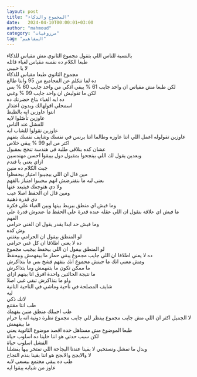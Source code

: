 ```yaml
---
layout: post
title: "المجموع والذكاء"
date:   2024-04-10T00:00:01+03:00
author: "mahmoud"
category: "مرزوقيات"
tag: "المفاهيم"
---
```



بالنسبة للناس اللي بتقول مجموع الثانوي مش مقياس
للذكاء  
طبعا الكلام ده نفسه مقياس لغباء قائله  
لا يا حبيبي  
مجموع الثانوي طبعا مقياس للذكاء  
ده لما تتكلم عن المجاميع من 95 وانتا طالع  
لكن طبعا مش مقياس ان واحد جايب 61 % يبقي اذكي من واحد
جايب 60 % بس  
لكن ما تقوليش ان واحد جايب 99 % وغبي  
ده ايه الغباء بتاع حضرتك ده  
اسمحلي اقولهالك وبدون اعتذار  
انتوا عاوزين ايه بالظبط  
عاوزين تأصّلوا لايه  
للفشل عند الناس  
عاوزين تقولوا للشاب ايه  
عاوزين تقولوله اعمل اللي انتا عاوزه وطالما انتا برنس في
نفسك وشايف نفسك بتفهم اكتر من ابو 99 % يبقي خلاص  
عشان كده بنلاقي طلبة في هندسة تنجح بمقبول  
وبعدين يقول لك اللي بينجحوا بمقبول دول بيبقوا احسن
مهندسين  
ازاي يعني يا فندم  
جبت الكلام ده منين  
مين قال ان اللي بيجيبوا امتياز بيحفظوا  
يعني ليه ما بتفترضش انهم بيجيبوا امتياز بالفهم  
ولا دي هتوجعك فبتبعد عنها  
ومين قال ان الحفظ اصلا عيب  
دي قدرة ذهنية  
وما فيش اي منطق بيربط بينها وبين الغباء علي
فكرة  
ما فيش اي علاقة بتقول ان اللي عقله عنده قدرة علي الحفظ
ما عندوش قدرة علي الفهم  
وما فيش حد ابدا يقدر يقول ان الغني حرامي  
وش كده  
لو المنطق بيقول ان الحرامي بيغتني  
ده لا يعني اطلاقا ان كل غني حرامي  
لو المنطق بيقول ان اللي بيحفظ بيجيب مجموع  
ده لا يعني اطلاقا ان اللي جايب مجموع يبقي حمار ما بيفهمش
وبيحفظ  
ومش معني انك ما جبتش مجموع انك بتفهم فشخ بس ما
بتذاكرش  
ما ممكن تكون ما بتفهمش وما بتذاكرش  
ما نتيجة الحالتين واحدة افرق انا بينهم ازاي  
ولو ما بتذاكرش تبقي غبي اصلا  
شايف المصلحة في ناحية وماشي في الناحية التانية  
ليه  
لانك ذكي  
طب انتا مقتنع  
طب اجيبلك منطق منين يفهمك  
لا الجميل اكتر ان اللي مش جايب مجموع بينظر للي جايب
مجموع نظرة دونية انه يا حرام ما بيفهمش  
طبعا الموضوع مش مستاهل حدة اقصد موضوع الثانوية
يعني  
لكن سبب حدتي هو اننا خلينا ده اسلوب حياة  
الفشل اسلوب حياة  
وبدل ما نفشل ونستخبي لا بقينا عندنا البجاحة اللي نفتخر
بيها بفشلنا  
لا والابجح والابجح هو اننا بقينا بنذم النجاح  
طب ده يبقي مجتمع بيسعي لايه  
عاوز من شبابه يبقوا ايه

